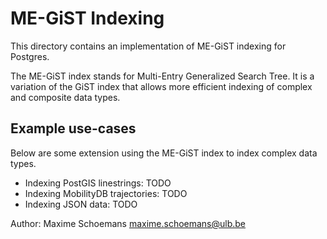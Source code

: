 ME-GiST Indexing
================

This directory contains an implementation of ME-GiST indexing for Postgres.

The ME-GiST index stands for Multi-Entry Generalized Search Tree.
It is a variation of the GiST index that allows more efficient indexing of
complex and composite data types.


Example use-cases
-----------------

Below are some extension using the ME-GiST index to index complex data types.

  * Indexing PostGIS linestrings: TODO
  * Indexing MobilityDB trajectories: TODO
  * Indexing JSON data: TODO


Author:
	Maxime Schoemans	<maxime.schoemans@ulb.be>
